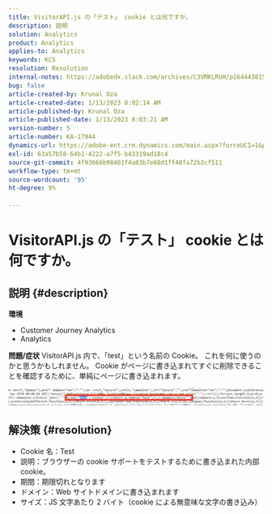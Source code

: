 ```yaml
---
title: VisitorAPI.js の「テスト」 cookie とは何ですか。
description: 説明
solution: Analytics
product: Analytics
applies-to: Analytics
keywords: KCS
resolution: Resolution
internal-notes: https://adobedx.slack.com/archives/C3VMKLRUH/p1644438152582239
bug: false
article-created-by: Krunal Oza
article-created-date: 1/13/2023 8:02:14 AM
article-published-by: Krunal Oza
article-published-date: 1/13/2023 8:03:21 AM
version-number: 5
article-number: KA-17944
dynamics-url: https://adobe-ent.crm.dynamics.com/main.aspx?forceUCI=1&pagetype=entityrecord&etn=knowledgearticle&id=0b407392-1893-ed11-aad1-6045bd006793
exl-id: 63a57b58-64b1-4222-a7f5-b43319ad18c4
source-git-commit: 4f93666b98401f4a03b7e88d1ff48fa72b2cf511
workflow-type: tm+mt
source-wordcount: '95'
ht-degree: 9%

---
```


# VisitorAPI.js の「テスト」 cookie とは何ですか。

## 説明 {#description}

<b>環境</b>
- Customer Journey Analytics
- Analytics



<b>問題/症状</b>
VisitorAPI.js 内で、「test」という名前の Cookie。 これを何に使うのかと思うかもしれません。 Cookie がページに書き込まれてすぐに削除できることを確認するために、単純にページに書き込まれます。

![](assets/___0c407392-1893-ed11-aad1-6045bd006793___.png)


## 解決策 {#resolution}


- Cookie 名：Test
- 説明：ブラウザーの cookie サポートをテストするために書き込まれた内部 cookie。
- 期間：期限切れとなります
- ドメイン：Web サイトドメインに書き込まれます
- サイズ：JS 文字あたり 2 バイト（cookie による無意味な文字の書き込み）
